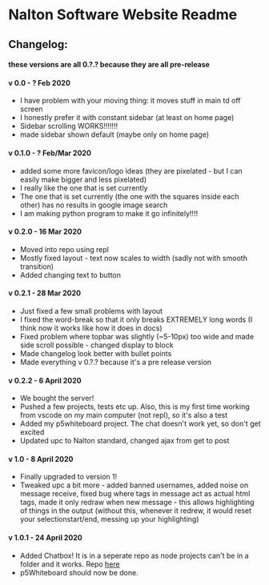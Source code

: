 # Nalton Software Website Readme

## Changelog:
#### these versions are all 0.?.? because they are all pre-release

#### v 0.0 - ? Feb 2020
- I have problem with your moving thing: it moves stuff in main td off screen  
- I honestly prefer it with constant sidebar (at least on home page)  
- Sidebar scrolling WORKS!!!!!!!  
- made sidebar shown default (maybe only on home page)  

#### v 0.1.0 - ? Feb/Mar 2020
- added some more favicon/logo ideas (they are pixelated - but I can easily make bigger and less pixelated)
- I really like the one that is set currently
- The one that is set currently (the one with the squares inside each other) has no results in google image search
- I am making python program to make it go infinitely!!!!

#### v 0.2.0 - 16 Mar 2020
- Moved into repo using repl
- Mostly fixed layout - text now scales to width (sadly not with smooth transition)
- Added changing text to button

#### v 0.2.1 - 28 Mar 2020
- Just fixed a few small problems with layout
- I fixed the word-break so that it only breaks EXTREMELY long words (I think now it works like how it does in docs)
- Fixed problem where topbar was slightly (~5-10px) too wide and made side scroll possible - changed display to block
- Made changelog look better with bullet points
- Made everything v 0.?.? because it's a pre release version

#### v 0.2.2 - 6 April 2020
- We bought the server!
- Pushed a few projects, tests etc up. Also, this is my first time working from vscode on my main computer (not repl), so it's also a test
- Added my p5whiteboard project. The chat doesn't work yet, so don't get excited
- Updated upc to Nalton standard, changed ajax from get to post

#### v 1.0 - 8 April 2020
- Finally upgraded to version 1!
- Tweaked upc a bit more - added banned usernames, added noise on message receive, fixed bug where tags in message act as actual html tags, made it only redraw when new message - this allows highlighting of things in the output (without this, whenever it redrew, it would reset your selectionstart/end, messing up your highlighting)

#### v 1.0.1 - 24 April 2020
- Added Chatbox! It is in a seperate repo as node projects can't be in a folder and it works. Repo [here](https://github.com/Calbabreaker/chat-box)  
- p5Whiteboard should now be done.
